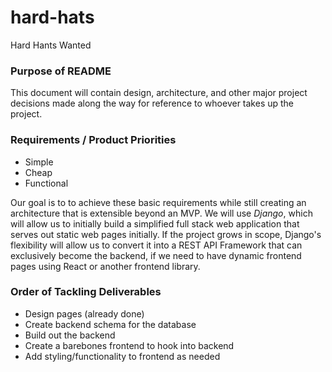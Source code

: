 # hard-hats
Hard Hants Wanted

### Purpose of README
This document will contain design, architecture, and other major project decisions made along the way for reference to whoever takes up the project.

### Requirements / Product Priorities
- Simple
- Cheap
- Functional

Our goal is to to achieve these basic requirements while still creating an architecture that is extensible beyond an MVP.
We will use *Django*, which will allow us to initially build a simplified full stack web application that serves out static web pages initially. If the project grows in scope, Django's flexibility will allow us to convert it into a REST API Framework that can exclusively become the backend, if we need to have dynamic frontend pages using React or another frontend library.

### Order of Tackling Deliverables
- Design pages (already done)
- Create backend schema for the database
- Build out the backend
- Create a barebones frontend to hook into backend
- Add styling/functionality to frontend as needed
